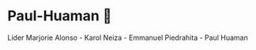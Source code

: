 # Paul-Huaman :slightly_smiling_face:
Lider Marjorie Alonso - Karol Neiza - Emmanuel Piedrahita - Paul Huaman
